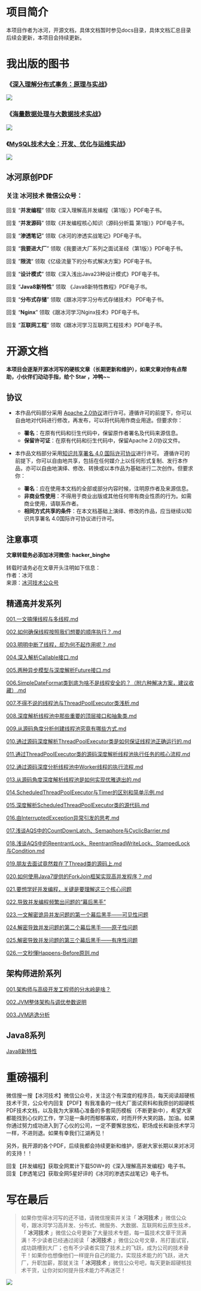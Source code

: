 # 项目简介
本项目作者为冰河，开源文档，具体文档暂时参见docs目录，具体文档汇总目录后续会更新，本项目会持续更新。

# 我出版的图书 

### 《[深入理解分布式事务：原理与实战](https://mp.weixin.qq.com/s?__biz=Mzg4MjU0OTM1OA==&mid=2247497263&idx=1&sn=8228a795261b0a90a3f42322368616fc&chksm=cf56412ef821c8389584e9e608aa4d6515cf68e26758b9c578a8f60a796999fafc8686a6a425&token=1170633251&lang=zh_CN#rd)》
![](https://img-blog.csdnimg.cn/5ee367b68023466a87f66763a64a4133.jpg)

### 《[海量数据处理与大数据技术实战](https://mp.weixin.qq.com/s?__biz=Mzg4MjU0OTM1OA==&mid=2247489216&idx=1&sn=ba163354bcc2ce902208bd9295065ab1&chksm=cf55a1c1f82228d7d1d1b71939614e30b58fd44b1cdea452e4afad57e53f642af815cd268b0c&token=1170633251&lang=zh_CN#rd)》 

![](https://img-blog.csdnimg.cn/20200828011209412.png)  

### 《[MySQL技术大全：开发、优化与运维实战](https://mp.weixin.qq.com/s?__biz=Mzg4MjU0OTM1OA==&mid=2247489670&idx=1&sn=fe4e1d4f3db05607e37f35cbd7837fc8&chksm=cf55af87f8222691c42b252444a2d5ec1989aadbc0956463169fe6bc8f77c4977b3a4d2dfe9c&token=1170633251&lang=zh_CN#rd)》

![](https://img-blog.csdnimg.cn/20201203001148233.jpg)


## 冰河原创PDF

### 关注 **冰河技术** 微信公众号：  

回复 “**并发编程**” 领取《深入理解高并发编程（第1版）》PDF电子书。   

回复 “**并发源码**” 领取《并发编程核心知识（源码分析篇 第1版）》PDF电子书。  

回复 “**渗透笔记**” 领取《冰河的渗透实战笔记》PDF电子书。  

回复 “**我要进大厂**” 领取《我要进大厂系列之面试圣经（第1版）》PDF电子书。  

回复 ”**限流**“ 领取《亿级流量下的分布式解决方案》PDF电子书。  

回复 “**设计模式**” 领取《深入浅出Java23种设计模式》PDF电子书。  

回复 “**Java8新特性**” 领取 《Java8新特性教程》PDF电子书。    

回复 “**分布式存储**” 领取《跟冰河学习分布式存储技术》 PDF电子书。  

回复 “**Nginx**” 领取《跟冰河学习Nginx技术》PDF电子书。  

回复 “**互联网工程**” 领取《跟冰河学习互联网工程技术》PDF电子书。  


# 开源文档

**本项目会逐渐开源冰河写的硬核文章（长期更新和维护），如果文章对你有点帮助，小伙伴们动动手指，给个 Star ，冲鸭~~**


## 协议

- 本作品代码部分采用 [Apache 2.0协议](https://www.apache.org/licenses/LICENSE-2.0)进行许可。遵循许可的前提下，你可以自由地对代码进行修改，再发布，可以将代码用作商业用途。但要求你：
  - **署名**：在原有代码和衍生代码中，保留原作者署名及代码来源信息。
  - **保留许可证**：在原有代码和衍生代码中，保留Apache 2.0协议文件。

- 本作品文档部分采用[知识共享署名 4.0 国际许可协议](http://creativecommons.org/licenses/by/4.0/)进行许可。 遵循许可的前提下，你可以自由地共享，包括在任何媒介上以任何形式复制、发行本作品，亦可以自由地演绎、修改、转换或以本作品为基础进行二次创作。但要求你：
  - **署名**：应在使用本文档的全部或部分内容时候，注明原作者及来源信息。
  - **非商业性使用**：不得用于商业出版或其他任何带有商业性质的行为。如需商业使用，请联系作者。
  - **相同方式共享的条件**：在本文档基础上演绎、修改的作品，应当继续以知识共享署名 4.0国际许可协议进行许可。


## 注意事项

**文章转载务必添加冰河微信: hacker_binghe**  

转载时请务必在文章开头注明如下信息：    
作者：冰河  
来源：[冰河技术公众号](https://mp.weixin.qq.com/s?__biz=Mzg4MjU0OTM1OA==&mid=2247496827&idx=2&sn=f4d21f9bc77caea615b210db94958167&chksm=cf56437af821ca6c16200c93b6e6b3fafe954fd719dbc340d092530470c589a4ed2d64c1a48d&token=1652827332&lang=zh_CN#rd)



## 精通高并发系列
[001.一文搞懂线程与多线程.md](docs/concurrent/view/001.一文搞懂线程与多线程.md)  

[002.如何确保线程按照我们想要的顺序执行？.md](docs/concurrent/view/002.如何确保线程按照我们想要的顺序执行？.md)

[003.明明中断了线程，却为何不起作用呢？.md](docs/concurrent/view/003.明明中断了线程，却为何不起作用呢？.md)

[004.深入解析Callable接口.md](docs/concurrent/view/004.深入解析Callable接口.md)

[005.两种异步模型与深度解析Future接口.md](docs/concurrent/view/005.两种异步模型与深度解析Future接口.md)

[006.SimpleDateFormat类到底为啥不是线程安全的？（附六种解决方案，建议收藏）.md](docs/concurrent/view/006.SimpleDateFormat类到底为啥不是线程安全的？（附六种解决方案，建议收藏）.md)

[007.不得不说的线程池与ThreadPoolExecutor类浅析.md](docs/concurrent/view/007.不得不说的线程池与ThreadPoolExecutor类浅析.md)

[008.深度解析线程池中那些重要的顶层接口和抽象类.md](docs/concurrent/view/008.深度解析线程池中那些重要的顶层接口和抽象类.md)

[009.从源码角度分析创建线程池究竟有哪些方式.md](docs/concurrent/view/009.从源码角度分析创建线程池究竟有哪些方式.md)

[010.通过源码深度解析ThreadPoolExecutor类是如何保证线程池正确运行的.md](docs/concurrent/view/010.通过源码深度解析ThreadPoolExecutor类是如何保证线程池正确运行的.md)

[011.通过ThreadPoolExecutor类的源码深度解析线程池执行任务的核心流程.md](docs/concurrent/view/011.通过ThreadPoolExecutor类的源码深度解析线程池执行任务的核心流程.md)

[012.通过源码深度分析线程池中Worker线程的执行流程.md](docs/concurrent/view/012.通过源码深度分析线程池中Worker线程的执行流程.md)

[013.从源码角度深度解析线程池是如何实现优雅退出的.md](docs/concurrent/view/013.从源码角度深度解析线程池是如何实现优雅退出的.md)

[014.ScheduledThreadPoolExecutor与Timer的区别和简单示例.md](docs/concurrent/view/014.ScheduledThreadPoolExecutor与Timer的区别和简单示例.md)

[015.深度解析ScheduledThreadPoolExecutor类的源代码.md](docs/concurrent/view/015.深度解析ScheduledThreadPoolExecutor类的源代码.md)

[016.由InterruptedException异常引发的思考.md](docs/concurrent/view/016.由InterruptedException异常引发的思考.md)

[017.浅谈AQS中的CountDownLatch、Semaphore与CyclicBarrier.md](docs/concurrent/view/017.浅谈AQS中的CountDownLatch、Semaphore与CyclicBarrier.md)

[018.浅谈AQS中的ReentrantLock、ReentrantReadWriteLock、StampedLock与Condition.md](docs/concurrent/view/018.浅谈AQS中的ReentrantLock、ReentrantReadWriteLock、StampedLock与Condition.md)

[019.朋友去面试竟然栽在了Thread类的源码上.md](docs/concurrent/view/019.朋友去面试竟然栽在了Thread类的源码上.md)

[020.如何使用Java7提供的ForkJoin框架实现高并发程序？.md](docs/concurrent/view/020.如何使用Java7提供的ForkJoin框架实现高并发程序？.md)

[021.要想学好并发编程，关键是要理解这三个核心问题](docs/concurrent/view/021.要想学好并发编程，关键是要理解这三个核心问题.md)

[022.导致并发编程频繁出问题的“幕后黑手”](docs/concurrent/view/022.导致并发编程频繁出问题的“幕后黑手”.md)

[023.一文解密诡异并发问题的第一个幕后黑手——可见性问题](docs/concurrent/view/023.一文解密诡异并发问题的第一个幕后黑手——可见性问题.md)

[024.解密导致并发问题的第二个幕后黑手——原子性问题](docs/concurrent/view/024.解密导致并发问题的第二个幕后黑手——原子性问题.md)

[025.解密导致并发问题的第三个幕后黑手——有序性问题](docs/concurrent/view/025.解密导致并发问题的第三个幕后黑手——有序性问题.md)

[026.一文秒懂Happens-Before原则.md](docs/concurrent/view/026.一文秒懂Happens-Before原则.md)

## 架构师进阶系列

[001.架构师与高级开发工程师的分水岭是啥？](docs/architect/view/001.架构师与高级开发工程师的分水岭是啥？.md)

[002.JVM整体架构与调优参数说明](docs/architect/view/002.JVM整体架构与调优参数说明.md)

[003.JVM逃逸分析](docs/architect/view/003.逃逸分析.md)

## Java8系列

[Java8新特性](docs/java8/view/Java8新特性.md)

# 重磅福利

微信搜一搜【冰河技术】微信公众号，关注这个有深度的程序员，每天阅读超硬核技术干货，公众号内回复【PDF】有我准备的一线大厂面试资料和我原创的超硬核PDF技术文档，以及我为大家精心准备的多套简历模板（不断更新中），希望大家都能找到心仪的工作，学习是一条时而郁郁寡欢，时而开怀大笑的路，加油。如果你通过努力成功进入到了心仪的公司，一定不要懈怠放松，职场成长和新技术学习一样，不进则退。如果有幸我们江湖再见！       

另外，我开源的各个PDF，后续我都会持续更新和维护，感谢大家长期以来对冰河的支持！！  
  
回复【并发编程】获取全网累计下载50W+的《深入理解高并发编程》电子书。  
回复【渗透笔记】获取全网5星好评的《冰河的渗透实战笔记》电子书。

# 写在最后

> 如果你觉得冰河写的还不错，请微信搜索并关注「 **冰河技术** 」微信公众号，跟冰河学习高并发、分布式、微服务、大数据、互联网和云原生技术，「 **冰河技术** 」微信公众号更新了大量技术专题，每一篇技术文章干货满满！不少读者已经通过阅读「 **冰河技术** 」微信公众号文章，吊打面试官，成功跳槽到大厂；也有不少读者实现了技术上的飞跃，成为公司的技术骨干！如果你也想像他们一样提升自己的能力，实现技术能力的飞跃，进大厂，升职加薪，那就关注「 **冰河技术** 」微信公众号吧，每天更新超硬核技术干货，让你对如何提升技术能力不再迷茫！


![](https://img-blog.csdnimg.cn/20200906013715889.png)